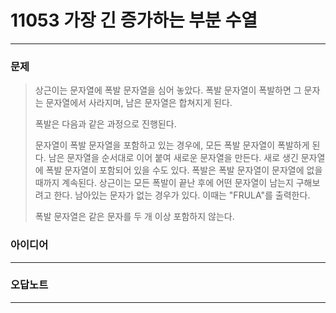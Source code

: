# 11053 가장 긴 증가하는 부분 수열
------------
### 문제

>상근이는 문자열에 폭발 문자열을 심어 놓았다. 폭발 문자열이 폭발하면 그 문자는 문자열에서 사라지며, 남은 문자열은 합쳐지게 된다.
>
>폭발은 다음과 같은 과정으로 진행된다.
>
>문자열이 폭발 문자열을 포함하고 있는 경우에, 모든 폭발 문자열이 폭발하게 된다. 남은 문자열을 순서대로 이어 붙여 새로운 문자열을 만든다.
>새로 생긴 문자열에 폭발 문자열이 포함되어 있을 수도 있다.
>폭발은 폭발 문자열이 문자열에 없을 때까지 계속된다.
>상근이는 모든 폭발이 끝난 후에 어떤 문자열이 남는지 구해보려고 한다. 남아있는 문자가 없는 경우가 있다. 이때는 "FRULA"를 출력한다.
>
>폭발 문자열은 같은 문자를 두 개 이상 포함하지 않는다.

### 아이디어
----------

### 오답노트
----------
